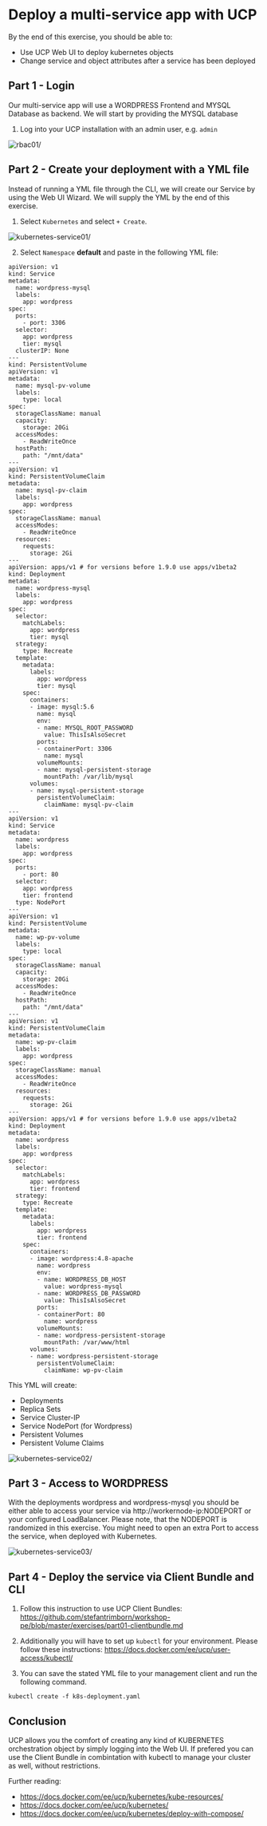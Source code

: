 # Deploy a multi-service app with UCP

By the end of this exercise, you should be able to:

 - Use UCP Web UI to deploy kubernetes objects
 - Change service and object attributes after a service has been deployed


## Part 1 - Login

Our multi-service app will use a WORDPRESS Frontend and MYSQL Database as backend. We will start by providing the MYSQL database

1. Log into your UCP installation with an admin user, e.g. `admin`

![rbac01](../images/rbac01.png)/


## Part 2 - Create your deployment with a YML file

Instead of running a YML file through the CLI, we will create our Service by using the Web UI Wizard. We will supply the YML by the end of this exercise.

1. Select `Kubernetes` and select `+ Create`.

![kubernetes-service01](../images/kubernetes-service01.png)/

2. Select `Namespace` **default** and paste in the following YML file:

```
apiVersion: v1
kind: Service
metadata:
  name: wordpress-mysql
  labels:
    app: wordpress
spec:
  ports:
    - port: 3306
  selector:
    app: wordpress
    tier: mysql
  clusterIP: None
---
kind: PersistentVolume
apiVersion: v1
metadata:
  name: mysql-pv-volume
  labels:
    type: local
spec:
  storageClassName: manual
  capacity:
    storage: 20Gi
  accessModes:
    - ReadWriteOnce
  hostPath:
    path: "/mnt/data"
---
apiVersion: v1
kind: PersistentVolumeClaim
metadata:
  name: mysql-pv-claim
  labels:
    app: wordpress
spec:
  storageClassName: manual
  accessModes:
    - ReadWriteOnce
  resources:
    requests:
      storage: 2Gi
---
apiVersion: apps/v1 # for versions before 1.9.0 use apps/v1beta2
kind: Deployment
metadata:
  name: wordpress-mysql
  labels:
    app: wordpress
spec:
  selector:
    matchLabels:
      app: wordpress
      tier: mysql
  strategy:
    type: Recreate
  template:
    metadata:
      labels:
        app: wordpress
        tier: mysql
    spec:
      containers:
      - image: mysql:5.6
        name: mysql
        env:
        - name: MYSQL_ROOT_PASSWORD
          value: ThisIsAlsoSecret
        ports:
        - containerPort: 3306
          name: mysql
        volumeMounts:
        - name: mysql-persistent-storage
          mountPath: /var/lib/mysql
      volumes:
      - name: mysql-persistent-storage
        persistentVolumeClaim:
          claimName: mysql-pv-claim
---
apiVersion: v1
kind: Service
metadata:
  name: wordpress
  labels:
    app: wordpress
spec:
  ports:
    - port: 80
  selector:
    app: wordpress
    tier: frontend
  type: NodePort
---
apiVersion: v1
kind: PersistentVolume
metadata:
  name: wp-pv-volume
  labels:
    type: local
spec:
  storageClassName: manual
  capacity:
    storage: 20Gi
  accessModes:
    - ReadWriteOnce
  hostPath:
    path: "/mnt/data"
---
apiVersion: v1
kind: PersistentVolumeClaim
metadata:
  name: wp-pv-claim
  labels:
    app: wordpress
spec:
  storageClassName: manual
  accessModes:
    - ReadWriteOnce
  resources:
    requests:
      storage: 2Gi
---
apiVersion: apps/v1 # for versions before 1.9.0 use apps/v1beta2
kind: Deployment
metadata:
  name: wordpress
  labels:
    app: wordpress
spec:
  selector:
    matchLabels:
      app: wordpress
      tier: frontend
  strategy:
    type: Recreate
  template:
    metadata:
      labels:
        app: wordpress
        tier: frontend
    spec:
      containers:
      - image: wordpress:4.8-apache
        name: wordpress
        env:
        - name: WORDPRESS_DB_HOST
          value: wordpress-mysql
        - name: WORDPRESS_DB_PASSWORD
          value: ThisIsAlsoSecret         
        ports:
        - containerPort: 80
          name: wordpress
        volumeMounts:
        - name: wordpress-persistent-storage
          mountPath: /var/www/html
      volumes:
      - name: wordpress-persistent-storage
        persistentVolumeClaim:
          claimName: wp-pv-claim
```

This YML will create:
- Deployments
- Replica Sets
- Service Cluster-IP
- Service NodePort (for Wordpress)
- Persistent Volumes
- Persistent Volume Claims

![kubernetes-service02](../images/kubernetes-service02.png)/

## Part 3 - Access to WORDPRESS

With the deployments wordpress and wordpress-mysql you should be either able to access your service via http://workernode-ip:NODEPORT or your configured LoadBalancer. Please note, that the NODEPORT is randomized in this exercise. You might need to open an extra Port to access the service, when deployed with Kubernetes.

![kubernetes-service03](../images/kubernetes-service03.png)/

## Part 4 - Deploy the service via Client Bundle and CLI

1. Follow this instruction to use UCP Client Bundles: https://github.com/stefantrimborn/workshop-pe/blob/master/exercises/part01-clientbundle.md 

2. Additionally you will have to set up `kubectl` for your environment. Please follow these instructions: https://docs.docker.com/ee/ucp/user-access/kubectl/ 

3. You can save the stated YML file to your management client and run the following command.

```
kubectl create -f k8s-deployment.yaml
```

## Conclusion

UCP allows you the comfort of creating any kind of KUBERNETES orchestration object by simply logging into the Web UI. If prefered you can use the Client Bundle in combintation with kubectl to manage your cluster as well, without restrictions.

Further reading: 

- https://docs.docker.com/ee/ucp/kubernetes/kube-resources/
- https://docs.docker.com/ee/ucp/kubernetes/
- https://docs.docker.com/ee/ucp/kubernetes/deploy-with-compose/


